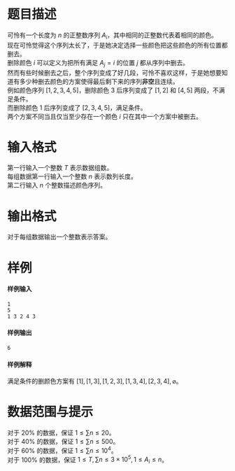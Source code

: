 
# 题目描述

可怜有一个长度为 $n$ 的正整数序列 $A_i$，其中相同的正整数代表着相同的颜色。  
现在可怜觉得这个序列太长了，于是她决定选择一些颜色把这些颜色的所有位置都删去。  
删除颜色 $i$ 可以定义为把所有满足 $A_j = i$ 的位置 $j$ 都从序列中删去。  
然而有些时候删去之后，整个序列变成了好几段，可怜不喜欢这样，于是她想要知道有多少种删去颜色的方案使得最后剩下来的序列**非空**且连续。  
例如颜色序列 $[1, 2, 3, 4, 5]$，删除颜色 $3$ 后序列变成了 $[1, 2]$ 和 $[4, 5]$ 两段，不满足条件。  
而删除颜色 $1$ 后序列变成了 $[2, 3, 4, 5]$，满足条件。  
两个方案不同当且仅当至少存在一个颜色 $i$ 只在其中一个方案中被删去。  

# 输入格式

第一行输入一个整数 $T$ 表示数据组数。  
每组数据第一行输入一个整数 $n$ 表示数列长度。  
第二行输入 $n$ 个整数描述颜色序列。  

# 输出格式

对于每组数据输出一个整数表示答案。  

# 样例

#### 样例输入
```plain
1
5
1 3 2 4 3
```
#### 样例输出
```plain
6
```
#### 样例解释
满足条件的删颜色方案有 $[1],[1, 3],[1, 2, 3],[1, 3, 4],[2, 3, 4],\varnothing$。

# 数据范围与提示

对于 $20\%$ 的数据，保证 $1 \leq ∑n \leq 20$。  
对于 $40\%$ 的数据，保证 $1 \leq ∑n \leq 500$。  
对于 $60\%$ 的数据，保证 $1 \leq ∑n \leq 10^4$。  
对于 $100\%$ 的数据，保证 $1 \leq T, ∑n \leq 3 \times 10^5 , 1 \leq A_i \leq n$。 

